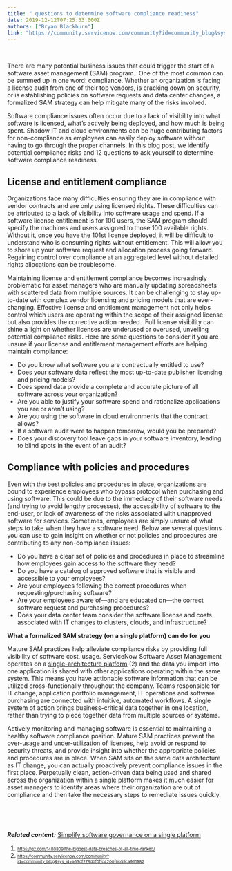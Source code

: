 ```yaml
---
title: " questions to determine software compliance readiness"
date: 2019-12-12T07:25:33.000Z
authors: ["Bryan Blackburn"]
link: "https://community.servicenow.com/community?id=community_blog&sys_id=0295342b1b6d4410a59033f2cd4bcb4b"
---
```

<p class="p1"> </p>
<p class="p3">There are many potential business issues that could trigger the start of a software asset management (SAM) program.<span class="Apple-converted-space">  </span>One of the most common can be summed up in one word: compliance. Whether an organization is facing a license audit from one of their top vendors, is cracking down on security, or is establishing policies on software requests and data center changes, a formalized SAM strategy can help mitigate many of the risks involved.</p>
<p class="p3">Software compliance issues often occur due to a lack of visibility into what software is licensed, what’s actively being deployed, and how much is being spent. Shadow IT and cloud environments can be huge contributing factors for non-compliance as employees can easily deploy software without having to go through the proper channels. In this blog post, we identify potential compliance risks and 12 questions to ask yourself to determine software compliance readiness.</p>
<h2 class="p3"><strong>License and entitlement compliance</strong></h2>
<p class="p3">Organizations face many difficulties ensuring they are in compliance with vendor contracts and are only using licensed rights. These difficulties can be attributed to a lack of visibility into software usage and spend. If a software license entitlement is for 100 users, the SAM program should specify the machines and users assigned to those 100 available rights. Without it, once you have the 101st license deployed, it will be difficult to understand who is consuming rights without entitlement. This will allow you to shore up your software request and allocation process going forward.<span class="Apple-converted-space">  </span>Regaining control over compliance at an aggregated level without detailed rights allocations can be troublesome.</p>
<p class="p3">Maintaining license and entitlement compliance becomes increasingly problematic for asset managers who are manually updating spreadsheets with scattered data from multiple sources. It can be challenging to stay up-to-date with complex vendor licensing and pricing models that are ever-changing. Effective license and entitlement management not only helps control which users are operating within the scope of their assigned license but also provides the corrective action needed.<span class="Apple-converted-space">  </span>Full license visibility can shine a light on whether licenses are underused or overused, unveiling potential compliance risks. Here are some questions to consider if you are unsure if your license and entitlement management efforts are helping maintain compliance:</p>
<ul><li>Do you know what software you are contractually entitled to use?</li><li>Does your software data reflect the most up-to-date publisher licensing and pricing models?</li><li>Does spend data provide a complete and accurate picture of all software across your organization?</li><li>Are you able to justify your software spend and rationalize applications you are or aren’t using?</li><li>Are you using the software in cloud environments that the contract allows?</li><li>If a software audit were to happen tomorrow, would you be prepared?</li><li>Does your discovery tool leave gaps in your software inventory, leading to blind spots in the event of an audit?</li></ul>
<h2 class="p3"><strong>Compliance with policies and procedures</strong></h2>
<p class="p3">Even with the best policies and procedures in place, organizations are bound to experience employees who bypass protocol when purchasing and using software. This could be due to the immediacy of their software needs (and trying to avoid lengthy processes), the accessibility of software to the end-user, or lack of awareness of the risks associated with unapproved software for services. Sometimes, employees are simply unsure of what steps to take when they have a software need. Below are several questions you can use to gain insight on whether or not policies and procedures are contributing to any non-compliance issues:</p>
<ul><li>Do you have a clear set of policies and procedures in place to streamline how employees gain access to the software they need?</li><li>Do you have a catalog of approved software that is visible and accessible to your employees?</li><li>Are your employees following the correct procedures when requesting/purchasing software?</li><li>Are your employees aware of—and are educated on—the correct software request and purchasing procedures?</li><li>Does your data center team consider the software license and costs associated with IT changes to clusters, clouds, and infrastructure?</li></ul>
<p class="p3"><strong>What a formalized SAM strategy (on a single platform) can do for you</strong></p>
<p class="p3">Mature SAM practices help alleviate compliance risks by providing full visibility of software cost, usage. ServiceNow Software Asset Management operates on a <a href="https://community.servicenow.com/community?id&#61;community_blog&amp;sys_id&#61;a63cf278dbf0ffc4200f0b55ca961982" rel="nofollow"><span class="s1">single-architecture platform</span></a> (2) and the data you import into one application is shared with other applications operating within the same system. This means you have actionable software information that can be utilized cross-functionally throughout the company. Teams responsible for IT change, application portfolio management, IT operations and software purchasing are connected with intuitive, automated workflows. A single system of action brings business-critical data together in one location, rather than trying to piece together data from multiple sources or systems.</p>
<p class="p3">Actively monitoring and managing software is essential to maintaining a healthy software compliance position. Mature SAM practices prevent the over-usage and under-utilization of licenses, help avoid or respond to security threats, and provide insight into whether the appropriate policies and procedures are in place. When SAM sits on the same data architecture as IT change, you can actually proactively prevent compliance issues in the first place. Perpetually clean, action-driven data being used and shared across the organization within a single platform makes it much easier for asset managers to identify areas where their organization are out of compliance and then take the necessary steps to remediate issues quickly.</p>
<p class="p4"> </p>
<p class="p4"> </p>
<p class="p4"><span class="s2"><strong><em>Related content:</em></strong> <a href="https://community.servicenow.com/community?id&#61;community_blog&amp;sys_id&#61;4038ad64dbd080d06064eeb5ca961991" rel="nofollow"><span class="s1">Simplify software governance on a single platform</span></a></span></p>
<ol class="ol1"><li class="li4"><span class="s2" style="font-size: 7pt;"><a href="https://qz.com/1480809/the-biggest-data-breaches-of-all-time-ranked/" rel="nofollow"><span class="s1">https://qz.com/1480809/the-biggest-data-breaches-of-all-time-ranked/</span></a></span></li><li class="li4"><span class="s2" style="font-size: 7pt;"><a href="https://community.servicenow.com/community?id&#61;community_blog&amp;sys_id&#61;a63cf278dbf0ffc4200f0b55ca961982" rel="nofollow"><span class="s1">https://community.servicenow.com/community?id&#61;community_blog&amp;sys_id&#61;a63cf278dbf0ffc4200f0b55ca961982</span></a></span></li></ol>